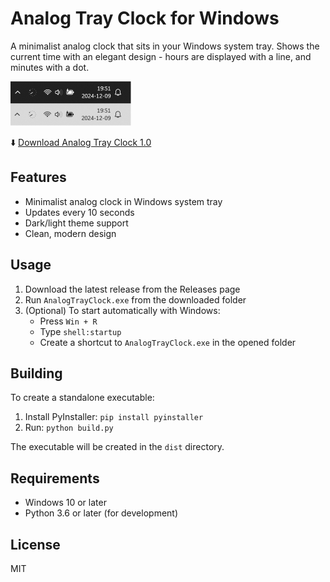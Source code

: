 # Analog Tray Clock for Windows

A minimalist analog clock that sits in your Windows system tray. Shows the current time with an elegant design - hours are displayed with a line, and minutes with a dot.

![Screenshot](https://raw.githubusercontent.com/adamstrandberg/analog-tray-clock/master/screenshot.png)

⬇️ [Download Analog Tray Clock 1.0](https://github.com/AdamStrandberg/analog-tray-clock/releases/download/release/AnalogTrayClock.exe)

## Features
- Minimalist analog clock in Windows system tray
- Updates every 10 seconds
- Dark/light theme support
- Clean, modern design

## Usage
1. Download the latest release from the Releases page
2. Run `AnalogTrayClock.exe` from the downloaded folder
3. (Optional) To start automatically with Windows:
   - Press `Win + R`
   - Type `shell:startup`
   - Create a shortcut to `AnalogTrayClock.exe` in the opened folder

## Building
To create a standalone executable:
1. Install PyInstaller: `pip install pyinstaller`
2. Run: `python build.py`

The executable will be created in the `dist` directory.

## Requirements
- Windows 10 or later
- Python 3.6 or later (for development)

## License
MIT